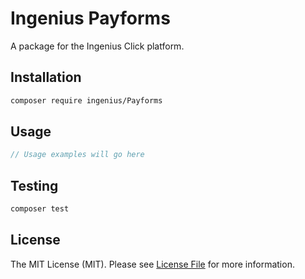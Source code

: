 # Ingenius Payforms

A package for the Ingenius Click platform.

## Installation

```bash
composer require ingenius/Payforms
```

## Usage

```php
// Usage examples will go here
```

## Testing

```bash
composer test
```

## License

The MIT License (MIT). Please see [License File](LICENSE) for more information.